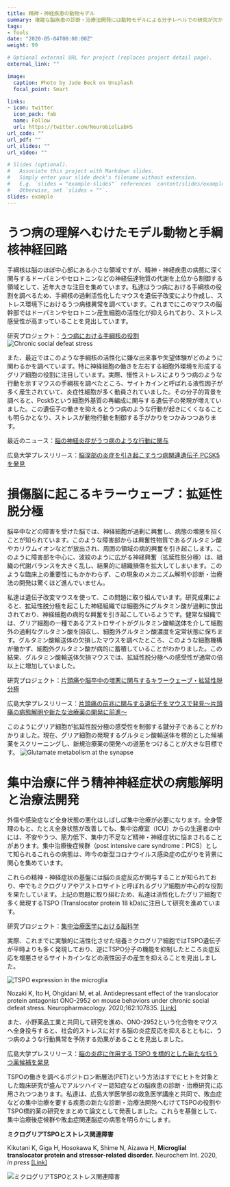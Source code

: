 ```yaml
---
title: 精神・神経疾患の動物モデル
summary: 複雑な脳疾患の診断・治療法開発には動物モデルによる分子レベルでの研究が欠かせません！
tags:
- Tools
date: "2020-05-04T00:00:00Z"
weight: 99

# Optional external URL for project (replaces project detail page).
external_link: ""

image:
  caption: Photo by Jude Beck on Unsplash
  focal_point: Smart

links:
- icon: twitter
  icon_pack: fab
  name: Follow
  url: https://twitter.com/NeurobiolLabHS
url_code: ""
url_pdf: ""
url_slides: ""
url_video: ""

# Slides (optional).
#   Associate this project with Markdown slides.
#   Simply enter your slide deck's filename without extension.
#   E.g. `slides = "example-slides"` references `content/slides/example-slides.md`.
#   Otherwise, set `slides = ""`.
slides: example
---
```

# うつ病の理解へむけたモデル動物と手綱核神経回路
手綱核は脳のほぼ中心部にある小さな領域ですが、精神・神経疾患の病態に深く関与するドーパミンやセロトニンなどの神経伝達物質の代謝を上位から制御する領域として、近年大きな注目を集めています。私達はうつ病における手綱核の役割を調べるため、手綱核の過剰活性化したマウスを遺伝子改変により作成し、ストレス環境下におけるうつ病様異常を調べています。これまでにこのマウスの脳幹部ではドーパミンやセロトニン産生細胞の活性化が抑えられており、ストレス感受性が高まっていることを見出しています。

研究プロジェクト：[うつ病における手綱核の役割](https://neurobio.hiroshima-u.ac.jp/ja/project/habenula-project/)
![Chronic social defeat stress](csds.png)

また、最近ではこのような手綱核の活性化に嫌な出来事や失望体験がどのように関わるかを調べています。特に神経細胞の働きを左右する細胞外環境を形成するグリア細胞の役割に注目しています。実際、慢性ストレスによりうつ病のような行動を示すマウスの手綱核を調べたところ、サイトカインと呼ばれる液性因子が多く産生されていて、炎症性細胞が多く動員されていました。その分子的背景を調べると、Pcsk5という細胞外基質の再編成に関与する遺伝子の発現が増えていました。この遺伝子の働きを抑えるとうつ病のような行動が起きにくくなることも明らかとなり、ストレスが動物行動を制御する手がかりをつかみつつあります。

最近のニュース：[脳の神経炎症がうつ病のような行動に関与](https://neurobio.hiroshima-u.ac.jp/en/post/20200918)

広島大学プレスリリース：[脳深部の炎症を引き起こすうつ病関連遺伝子 PCSK5 を発見](https://www.hiroshima-u.ac.jp/system/files/149927/20200916_pr01.pdf)

# 損傷脳に起こるキラーウェーブ：拡延性脱分極
脳卒中などの障害を受けた脳では、神経細胞が過剰に興奮し、病態の増悪を招くことが知られています。このような障害部からは興奮性物質であるグルタミン酸やカリウムイオンなどが放出され、周囲の領域の病的興奮を引き起こします。このように障害部を中心に、波紋のように広がる神経興奮（拡延性脱分極）は、組織の代謝バランスを大きく乱し、結果的に組織損傷を拡大してしまいます。このような臨床上の重要性にもかかわらず、この現象のメカニズム解明や診断・治療法の開発は驚くほど進んでいません。

私達は遺伝子改変マウスを使って、この問題に取り組んでいます。研究成果によると、拡延性脱分極を起こした神経組織では細胞外にグルタミン酸が過剰に放出されており、神経細胞の病的な興奮を引き起こしているようです。健常な組織では、グリア細胞の一種であるアストロサイトがグルタミン酸輸送体を介して細胞外の過剰なグルタミン酸を回収し、細胞外グルタミン酸濃度を定常状態に保ちます。グルタミン酸輸送体の欠損したマウスを調べたところ、このような細胞機構が働かず、細胞外グルタミン酸が病的に蓄積していることがわかりました。この結果、グルタミン酸輸送体欠損マウスでは、拡延性脱分極への感受性が通常の倍以上に増加していました。

研究プロジェクト：[片頭痛や脳卒中の増悪に関与するキラーウェーブ・拡延性脱分極](https://neurobio.hiroshima-u.ac.jp/ja/project/spreading_depression-project/)

広島大学プレスリリース：[片頭痛の前兆に関与する遺伝子をマウスで発見～片頭痛の病態解明や新たな治療薬の開発に前進～](https://neurobio.hiroshima-u.ac.jp/en/post/20200626/)

このようにグリア細胞が拡延性脱分極の感受性を制御する鍵分子であることがわかりました。現在、グリア細胞の発現するグルタミン酸輸送体を標的とした候補薬をスクリーニングし、新規治療薬の開発への道筋をつけることが大きな目標です。
![Glutamate metabolism at the synapse](csd.png)

# 集中治療に伴う精神神経症状の病態解明と治療法開発
外傷や感染症など全身状態の悪化はしばしば集中治療が必要になります。全身管理のもと、たとえ全身状態が改善しても、集中治療室（ICU）からの生還者の中には、不安やうつ、筋力低下、集中力不足など精神・神経症状に悩まされることがあります。集中治療後症候群（post intensive care syndrome：PICS）として知られるこれらの病態は、昨今の新型コロナウイルス感染症の広がりを背景に関心を集めています。

これらの精神・神経症状の基盤には脳の炎症反応が関与することが知られており、中でもミクログリアやアストロサイトと呼ぼれるグリア細胞が中心的な役割を果たしています。上記の問題に取り組むため、私達は活性化したグリア細胞で多く発現するTSPO (Translocator protein 18 kDa)に注目して研究を進めています。

研究プロジェクト：[集中治療医学における脳科学](https://neurobio.hiroshima-u.ac.jp/ja/project/sepsis-project/)

実際、これまでに実験的に活性化させた培養ミクログリア細胞ではTSPO遺伝子が平時よりも多く発現しており、逆にTSPO分子の機能を抑制したところ炎症反応を増悪させるサイトカインなどの液性因子の産生を抑えることを見出しました。

![TSPO expression in the microglia](iba1_tspo.png)

Nozaki K, Ito H, Ohgidani M, et al. Antidepressant effect of the translocator protein antagonist ONO-2952 on mouse behaviors under chronic social defeat stress. Neuropharmacology. 2020;162:107835. [[Link]](doi:10.1016/j.neuropharm.2019.107835)

また、小野薬品工業と共同して研究を進め、ONO-2952という化合物をマウスへ全身投与すると、社会的ストレスに対する脳の炎症反応を抑えるとともに、うつ病のような行動異常を予防する効果があることを見出しました。

広島大学プレスリリース：[脳の炎症に作用する TSPO を標的とした新たな抗うつ薬候補を発見](https://www.hiroshima-u.ac.jp/system/files/129948/%E3%83%97%E3%83%AC%E3%82%B9%E3%83%AA%E3%83%AA%E3%83%BC%E3%82%B9%EF%BC%88%E8%84%B3%E3%81%AE%E7%82%8E%E7%97%87%E3%81%AB%E4%BD%9C%E7%94%A8%E3%81%99%E3%82%8BTSPO%E3%82%92%E6%A8%99%E7%9A%84%E3%81%A8%E3%81%97%E3%81%9F%E6%96%B0%E3%81%9F%E3%81%AA%E6%8A%97%E3%81%86%E3%81%A4%E8%96%AC%E5%80%99%E8%A3%9C%E3%82%92%E7%99%BA%E8%A6%8B%EF%BC%89.pdf)

TSPOの働きを調べるポジトロン断層法(PET)という方法はすでにヒトを対象とした臨床研究が盛んでアルツハイマー認知症などの脳疾患の診断・治療研究に応用されつつあります。私達は、広島大学医学部の救急医学講座と共同で、敗血症などの集中治療を要する疾患の新たな診断・治療法開発へむけてTSPOの役割やTSPO標的薬の研究をまとめて論文として発表しました。これらを基盤として、集中治療後症候群や敗血症関連脳症の病態を明らかにします。

__ミクログリアTSPOとストレス関連障害__

Kikutani K, Giga H, Hosokawa K, Shime N, Aizawa H, __Microglial translocator protein and stressor-related disorder.__ Neurochem Int. 2020, _in press_ [[Link]](https://doi.org/10.1016/j.neuint.2020.104855)


![ミクログリアTSPOとストレス関連障害](tspo.png)